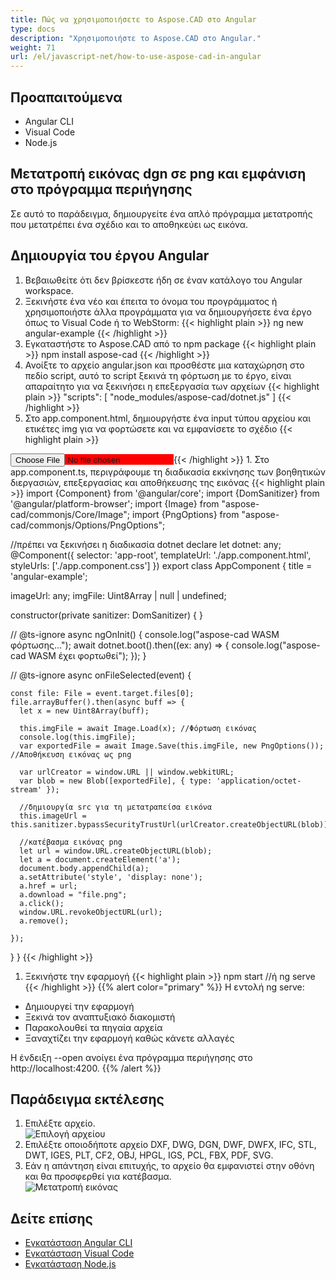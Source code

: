 ```yaml
---
title: Πώς να χρησιμοποιήσετε το Aspose.CAD στο Angular
type: docs
description: "Χρησιμοποιήστε το Aspose.CAD στο Angular."
weight: 71
url: /el/javascript-net/how-to-use-aspose-cad-in-angular
---
```


## Προαπαιτούμενα
- Angular CLI
- Visual Code
- Node.js

## Μετατροπή εικόνας dgn σε png και εμφάνιση στο πρόγραμμα περιήγησης

Σε αυτό το παράδειγμα, δημιουργείτε ένα απλό πρόγραμμα μετατροπής που μετατρέπει ένα σχέδιο και το αποθηκεύει ως εικόνα.

## Δημιουργία του έργου Angular

1. Βεβαιωθείτε ότι δεν βρίσκεστε ήδη σε έναν κατάλογο του Angular workspace.
1. Ξεκινήστε ένα νέο και έπειτα το όνομα του προγράμματος ή χρησιμοποιήστε άλλα προγράμματα για να δημιουργήσετε ένα έργο όπως το Visual Code ή το WebStorm:
{{< highlight plain >}}
ng new angular-example
{{< /highlight >}}
1. Εγκαταστήστε το Aspose.CAD από το npm package
{{< highlight plain >}}
npm install aspose-cad
{{< /highlight >}}
1. Ανοίξτε το αρχείο angular.json και προσθέστε μια καταχώρηση στο πεδίο script, αυτό το script ξεκινά τη φόρτωση με το έργο, είναι απαραίτητο για να ξεκινήσει η επεξεργασία των αρχείων
{{< highlight plain >}}
"scripts": [
  "node_modules/aspose-cad/dotnet.js"
]
{{< /highlight >}}
1. Στο app.component.html, δημιουργήστε ένα input τύπου αρχείου και ετικέτες img για να φορτώσετε και να εμφανίσετε το σχέδιο
{{< highlight plain >}}
<span style="background-color: red">
    <input type="file" class="file-upload" (change)="onFileSelected($event)" />
    <img alt="" id="image" [src]="imageUrl" />
</span>
{{< /highlight >}}
1. Στο app.component.ts, περιγράφουμε τη διαδικασία εκκίνησης των βοηθητικών διεργασιών, επεξεργασίας και αποθήκευσης της εικόνας
{{< highlight plain >}}
import {Component} from '@angular/core';
import {DomSanitizer} from '@angular/platform-browser';
import {Image} from "aspose-cad/commonjs/Core/Image";
import {PngOptions} from "aspose-cad/commonjs/Options/PngOptions";

//πρέπει να ξεκινήσει η διαδικασία dotnet
declare let dotnet: any;
@Component({
  selector: 'app-root',
  templateUrl: './app.component.html',
  styleUrls: ['./app.component.css']
})
export class AppComponent {
  title = 'angular-example';

  imageUrl: any;
  imgFile: Uint8Array | null | undefined;

  constructor(private sanitizer: DomSanitizer) {
  }

  // @ts-ignore
  async ngOnInit() {
    console.log("aspose-cad WASM φόρτωσης...");
    await dotnet.boot().then((ex: any) => {
      console.log("aspose-cad WASM έχει φορτωθεί");
    });
  }

  // @ts-ignore
  async onFileSelected(event) {

    const file: File = event.target.files[0];
    file.arrayBuffer().then(async buff => {
      let x = new Uint8Array(buff);
      
      this.imgFile = await Image.Load(x); //Φόρτωση εικόνας
      console.log(this.imgFile);
      var exportedFile = await Image.Save(this.imgFile, new PngOptions()); //Αποθήκευση εικόνας ως png

      var urlCreator = window.URL || window.webkitURL;
      var blob = new Blob([exportedFile], { type: 'application/octet-stream' });
      
      //δημιουργία src για τη μετατραπείσα εικόνα
      this.imageUrl = this.sanitizer.bypassSecurityTrustUrl(urlCreator.createObjectURL(blob));

      //κατέβασμα εικόνας png
      let url = window.URL.createObjectURL(blob);
      let a = document.createElement('a');
      document.body.appendChild(a);
      a.setAttribute('style', 'display: none');
      a.href = url;
      a.download = "file.png";
      a.click();
      window.URL.revokeObjectURL(url);
      a.remove();

    });
  }
}
{{< /highlight >}}
1. Ξεκινήστε την εφαρμογή
{{< highlight plain >}}
npm start
//ή
ng serve
{{< /highlight >}}
{{% alert color="primary" %}} 
Η εντολή ng serve:

- Δημιουργεί την εφαρμογή
- Ξεκινά τον αναπτυξιακό διακομιστή
- Παρακολουθεί τα πηγαία αρχεία
- Ξαναχτίζει την εφαρμογή καθώς κάνετε αλλαγές

Η ένδειξη --open ανοίγει ένα πρόγραμμα περιήγησης στο http://localhost:4200.
{{% /alert %}}

## Παράδειγμα εκτέλεσης

1. Επιλέξτε αρχείο.<br>
![Επιλογή αρχείου](/_assets/choose-file.png)<br>
1. Επιλέξτε οποιοδήποτε αρχείο DXF, DWG, DGN, DWF, DWFX, IFC, STL, DWT, IGES, PLT, CF2, OBJ, HPGL, IGS, PCL, FBX, PDF, SVG.
1. Εάν η απάντηση είναι επιτυχής, το αρχείο θα εμφανιστεί στην οθόνη και θα προσφερθεί για κατέβασμα.<br>
![Μετατροπή εικόνας](/_assets/convert-image.png)<br>

## Δείτε επίσης

- [Εγκατάσταση Angular CLI](https://angular.io/guide/setup-local/)
- [Εγκατάσταση Visual Code](https://code.visualstudio.com/)
- [Εγκατάσταση Node.js](https://nodejs.org/en/)
